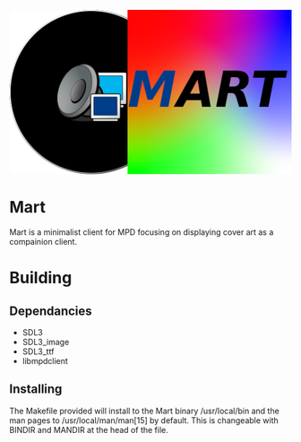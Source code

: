 ![logo](https://github.com/Matt-PC0/Mart/blob/main/logo.png?raw=true)
# Mart
Mart is a minimalist client for MPD focusing on displaying cover art as a compainion client.

# Building
## Dependancies
* SDL3
* SDL3_image
* SDL3_ttf
* libmpdclient
## Installing
The Makefile provided will install to the Mart binary /usr/local/bin and the man pages to /usr/local/man/man[15] by default.
This is changeable with BINDIR and MANDIR at the head of the file. 
